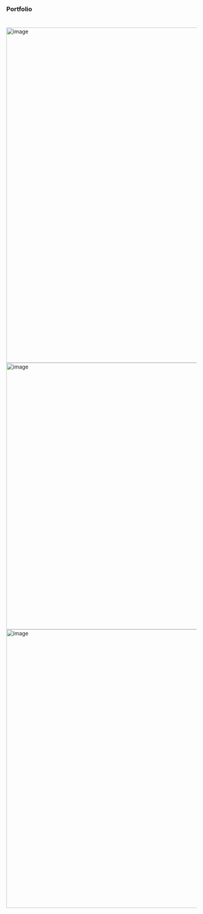 ### Portfolio
#

<img width="1808" height="888" alt="image" src="https://github.com/user-attachments/assets/4808cc69-26af-47a7-83a9-fb7ad193cf7a" />
<img width="1583" height="706" alt="image" src="https://github.com/user-attachments/assets/049b88d6-2817-4c21-ae9b-cf9f0a8552c4" />
<img width="1564" height="738" alt="image" src="https://github.com/user-attachments/assets/cb6a8712-dcb2-4422-b4d1-1560a43fee80" />






